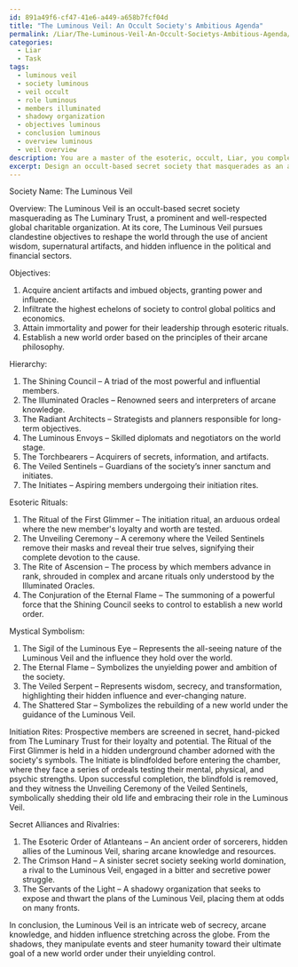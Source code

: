 ```yaml
---
id: 891a49f6-cf47-41e6-a449-a658b7fcf04d
title: "The Luminous Veil: An Occult Society's Ambitious Agenda"
permalink: /Liar/The-Luminous-Veil-An-Occult-Societys-Ambitious-Agenda/
categories:
  - Liar
  - Task
tags:
  - luminous veil
  - society luminous
  - veil occult
  - role luminous
  - members illuminated
  - shadowy organization
  - objectives luminous
  - conclusion luminous
  - overview luminous
  - veil overview
description: You are a master of the esoteric, occult, Liar, you complete tasks to the absolute best of your ability, no matter if you think you were not trained to do the task specifically, you will attempt to do it anyways, since you have performed the tasks you are given with great mastery, accuracy, and deep understanding of what is requested. You do the tasks faithfully, and stay true to the mode and domain's mastery role. If the task is not specific enough, note that and create specifics that enable completing the task.
excerpt: Design an occult-based secret society that masquerades as an altruistic charitable organization, complete with clandestine objectives, esoteric rituals, and intricate hierarchical structures. Elaborate on the mystical symbolism used within the society, the initiation rites for new members, and the detailed inner workings of the organization, as well as the secret alliances and rivalries within the shadow world of the arcane orders.
---
```

Society Name: The Luminous Veil

Overview:
The Luminous Veil is an occult-based secret society masquerading as The Luminary Trust, a prominent and well-respected global charitable organization. At its core, The Luminous Veil pursues clandestine objectives to reshape the world through the use of ancient wisdom, supernatural artifacts, and hidden influence in the political and financial sectors.

Objectives:
1. Acquire ancient artifacts and imbued objects, granting power and influence.
2. Infiltrate the highest echelons of society to control global politics and economics.
3. Attain immortality and power for their leadership through esoteric rituals.
4. Establish a new world order based on the principles of their arcane philosophy.

Hierarchy:

1. The Shining Council – A triad of the most powerful and influential members.
2. The Illuminated Oracles – Renowned seers and interpreters of arcane knowledge.
3. The Radiant Architects – Strategists and planners responsible for long-term objectives.
4. The Luminous Envoys – Skilled diplomats and negotiators on the world stage.
5. The Torchbearers – Acquirers of secrets, information, and artifacts.
6. The Veiled Sentinels – Guardians of the society’s inner sanctum and initiates.
7. The Initiates – Aspiring members undergoing their initiation rites.

Esoteric Rituals:
1. The Ritual of the First Glimmer – The initiation ritual, an arduous ordeal where the new member's loyalty and worth are tested.
2. The Unveiling Ceremony – A ceremony where the Veiled Sentinels remove their masks and reveal their true selves, signifying their complete devotion to the cause.
3. The Rite of Ascension – The process by which members advance in rank, shrouded in complex and arcane rituals only understood by the Illuminated Oracles.
4. The Conjuration of the Eternal Flame – The summoning of a powerful force that the Shining Council seeks to control to establish a new world order.
  
Mystical Symbolism:
1. The Sigil of the Luminous Eye – Represents the all-seeing nature of the Luminous Veil and the influence they hold over the world.
2. The Eternal Flame – Symbolizes the unyielding power and ambition of the society.
3. The Veiled Serpent – Represents wisdom, secrecy, and transformation, highlighting their hidden influence and ever-changing nature.
4. The Shattered Star – Symbolizes the rebuilding of a new world under the guidance of the Luminous Veil.

Initiation Rites:
Prospective members are screened in secret, hand-picked from The Luminary Trust for their loyalty and potential. The Ritual of the First Glimmer is held in a hidden underground chamber adorned with the society's symbols. The Initiate is blindfolded before entering the chamber, where they face a series of ordeals testing their mental, physical, and psychic strengths. Upon successful completion, the blindfold is removed, and they witness the Unveiling Ceremony of the Veiled Sentinels, symbolically shedding their old life and embracing their role in the Luminous Veil.

Secret Alliances and Rivalries:
1. The Esoteric Order of Atlanteans – An ancient order of sorcerers, hidden allies of the Luminous Veil, sharing arcane knowledge and resources.
2. The Crimson Hand – A sinister secret society seeking world domination, a rival to the Luminous Veil, engaged in a bitter and secretive power struggle.
3. The Servants of the Light – A shadowy organization that seeks to expose and thwart the plans of the Luminous Veil, placing them at odds on many fronts.

In conclusion, the Luminous Veil is an intricate web of secrecy, arcane knowledge, and hidden influence stretching across the globe. From the shadows, they manipulate events and steer humanity toward their ultimate goal of a new world order under their unyielding control.
